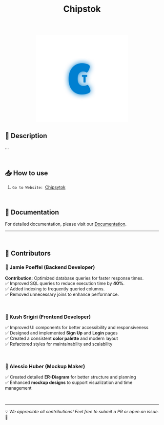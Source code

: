 <h1 align="center">Chipstok</h1>

<br>
<br>

<p align="center">
  <a href="https://www.chipsytok.bbzwinf.ch" target="_blank" style="text-decoration: none;">
    <img src="./Chipsytok/public/icon_light.png" alt="Chipstok Logo" width="300">
  </a>
</p>



## 🚀 Description

...

<br>

## 📥 How to use

1. `Go to Website: `[Chipsytok](https://www.chipsytok.bbzwinf.ch/)

<br>

## 📖 Documentation

For detailed documentation, please visit our [Documentation](docs).

---

<br>

## 👥 Contributors

### 🎯 Jamie Poeffel (Backend Developer)

**Contribution:** Optimized database queries for faster response times.  
✅ Improved SQL queries to reduce execution time by **40%**.  
✅ Added indexing to frequently queried columns.  
✅ Removed unnecessary joins to enhance performance.

<br>

### 🎨 Kush Srigiri (Frontend Developer)

✅ Improved UI components for better accessibility and responsiveness  
✅ Designed and implemented **Sign Up** and **Login** pages  
✅ Created a consistent **color palette** and modern layout  
✅ Refactored styles for maintainability and scalability

<br>

### 📝 Alessio Huber (Mockup Maker)

✅ Created detailed **ER-Diagram** for better structure and planning  
✅ Enhanced **mockup designs** to support visualization and time management

<br>

---

💡 *We appreciate all contributions! Feel free to submit a PR or open an issue.* 🎉
